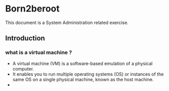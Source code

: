 # Born2beroot
This document is a System Administration related exercise.

## Introduction

### what is a virtual machine ?
 - A virtual machine (VM) is a software-based emulation of a physical computer.
 - It enables you to run multiple operating systems (OS) or instances of the same OS on a single physical machine, known as the host machine.
 - 